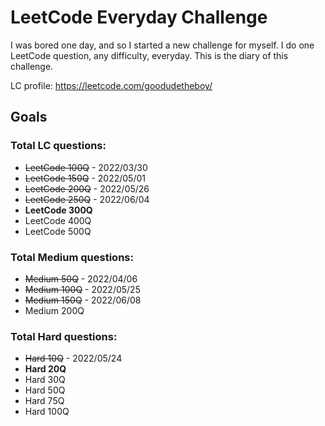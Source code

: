 # LeetCode Everyday Challenge
I was bored one day, and so I started a new challenge for myself. I do one LeetCode question, any difficulty, everyday. This is the diary of this challenge.

LC profile: https://leetcode.com/goodudetheboy/

## Goals

### Total LC questions:
- ~~LeetCode 100Q~~ - 2022/03/30
- ~~LeetCode 150Q~~ - 2022/05/01
- ~~LeetCode 200Q~~ - 2022/05/26
- ~~LeetCode 250Q~~ - 2022/06/04
- **LeetCode 300Q**
- LeetCode 400Q
- LeetCode 500Q

### Total Medium questions:
- ~~Medium 50Q~~ - 2022/04/06
- ~~Medium 100Q~~ - 2022/05/25
- ~~Medium 150Q~~ - 2022/06/08
- Medium 200Q

### Total Hard questions:
- ~~Hard 10Q~~ - 2022/05/24
- **Hard 20Q**
- Hard 30Q
- Hard 50Q
- Hard 75Q
- Hard 100Q
